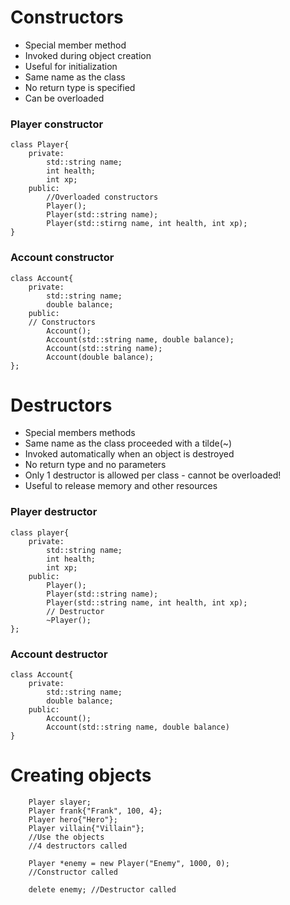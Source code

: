 # Constructors
<ul>
    <li>Special member method</li>
    <li>Invoked during object creation</li>
    <li>Useful for initialization</li>
    <li>Same name as the class</li>
    <li>No return type is specified</li>
    <li>Can be overloaded</li>
</ul>

### Player constructor

```
class Player{
    private:
        std::string name;
        int health;
        int xp;
    public:
        //Overloaded constructors
        Player();
        Player(std::string name);
        Player(std::stirng name, int health, int xp);
}
```

### Account constructor

```
class Account{
    private:
        std::string name;
        double balance;
    public:
    // Constructors
        Account();
        Account(std::string name, double balance);
        Account(std::string name);
        Account(double balance);
};
```
# Destructors
<ul>
    <li>Special members methods</li>
    <li>Same name as the class proceeded with a tilde(~)</li>
    <li>Invoked automatically when an object is destroyed</li>
    <li>No return type and no parameters</li>
    <li>Only 1 destructor is allowed per class - cannot be overloaded!</li>
    <li>Useful to release memory and other resources</li>
</ul>

### Player destructor

```
class player{
    private:
        std::string name;
        int health;
        int xp;
    public:
        Player();
        Player(std::string name);
        Player(std::string name, int health, int xp);
        // Destructor
        ~Player();
};
```

### Account destructor

```
class Account{
    private:
        std::string name;
        double balance;
    public:
        Account();
        Account(std::string name, double balance)
}
```

# Creating objects

```
    Player slayer;
    Player frank{"Frank", 100, 4};
    Player hero{"Hero"};
    Player villain{"Villain"};
    //Use the objects
    //4 destructors called
```
```
    Player *enemy = new Player("Enemy", 1000, 0);
    //Constructor called

    delete enemy; //Destructor called
```